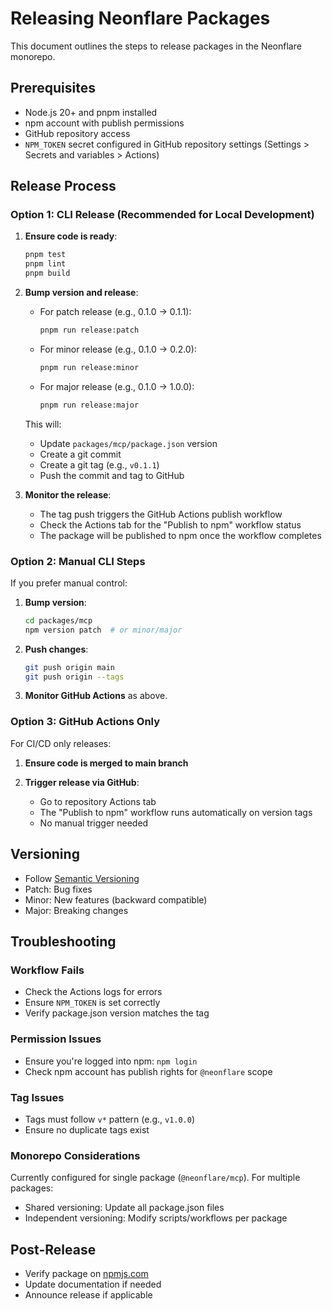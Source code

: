 # Releasing Neonflare Packages

This document outlines the steps to release packages in the Neonflare monorepo.

## Prerequisites

- Node.js 20+ and pnpm installed
- npm account with publish permissions
- GitHub repository access
- `NPM_TOKEN` secret configured in GitHub repository settings (Settings > Secrets and variables > Actions)

## Release Process

### Option 1: CLI Release (Recommended for Local Development)

1. **Ensure code is ready**:
   ```bash
   pnpm test
   pnpm lint
   pnpm build
   ```

2. **Bump version and release**:
   - For patch release (e.g., 0.1.0 → 0.1.1):
     ```bash
     pnpm run release:patch
     ```
   - For minor release (e.g., 0.1.0 → 0.2.0):
     ```bash
     pnpm run release:minor
     ```
   - For major release (e.g., 0.1.0 → 1.0.0):
     ```bash
     pnpm run release:major
     ```

   This will:
   - Update `packages/mcp/package.json` version
   - Create a git commit
   - Create a git tag (e.g., `v0.1.1`)
   - Push the commit and tag to GitHub

3. **Monitor the release**:
   - The tag push triggers the GitHub Actions publish workflow
   - Check the Actions tab for the "Publish to npm" workflow status
   - The package will be published to npm once the workflow completes

### Option 2: Manual CLI Steps

If you prefer manual control:

1. **Bump version**:
   ```bash
   cd packages/mcp
   npm version patch  # or minor/major
   ```

2. **Push changes**:
   ```bash
   git push origin main
   git push origin --tags
   ```

3. **Monitor GitHub Actions** as above.

### Option 3: GitHub Actions Only

For CI/CD only releases:

1. **Ensure code is merged to main branch**

2. **Trigger release via GitHub**:
   - Go to repository Actions tab
   - The "Publish to npm" workflow runs automatically on version tags
   - No manual trigger needed

## Versioning

- Follow [Semantic Versioning](https://semver.org/)
- Patch: Bug fixes
- Minor: New features (backward compatible)
- Major: Breaking changes

## Troubleshooting

### Workflow Fails
- Check the Actions logs for errors
- Ensure `NPM_TOKEN` is set correctly
- Verify package.json version matches the tag

### Permission Issues
- Ensure you're logged into npm: `npm login`
- Check npm account has publish rights for `@neonflare` scope

### Tag Issues
- Tags must follow `v*` pattern (e.g., `v1.0.0`)
- Ensure no duplicate tags exist

### Monorepo Considerations
Currently configured for single package (`@neonflare/mcp`). For multiple packages:
- Shared versioning: Update all package.json files
- Independent versioning: Modify scripts/workflows per package

## Post-Release

- Verify package on [npmjs.com](https://www.npmjs.com)
- Update documentation if needed
- Announce release if applicable